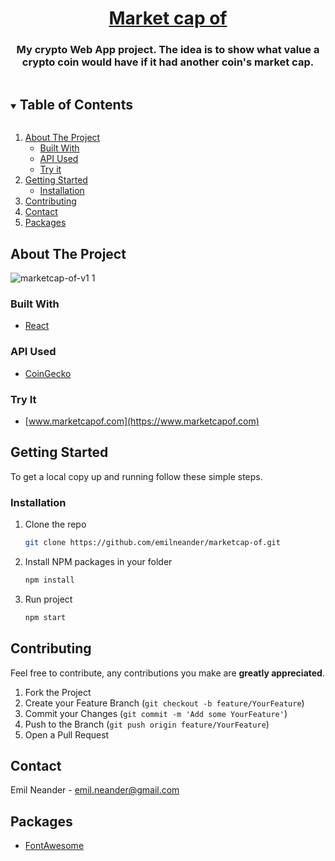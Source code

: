 <h1 align="center"><a href="https://www.marketcapof.com/">Market cap of</a></h1>
  <h3 align="center">
   My crypto Web App project. The idea is to show what value a crypto coin would have if it had another coin's market cap.
</h3>

<!-- TABLE OF CONTENTS -->
<details open="open">
  <summary><h2 style="display: inline-block">Table of Contents</h2></summary>
  <ol>
    <li>
      <a href="#about-the-project">About The Project</a>
      <ul>
        <li><a href="#built-with">Built With</a></li>
                <li><a href="#api-used">API Used</a></li>
             <li><a href="#try-it">Try it</a></li>
      </ul>
    </li>
    <li>
      <a href="#getting-started">Getting Started</a>
      <ul>
        <li><a href="#installation">Installation</a></li>
      </ul>
    </li>
    <li><a href="#contributing">Contributing</a></li>
    <li><a href="#contact">Contact</a></li>
    <li><a href="#packages">Packages</a></li>
  </ol>
</details>

<!-- ABOUT THE PROJECT -->

## About The Project

![marketcap-of-v1 1](https://user-images.githubusercontent.com/73109435/114515322-864b8880-9c3c-11eb-96c6-3ea1f893407b.PNG)



### Built With

- [React](https://reactjs.org/)

### API Used

- [CoinGecko](https://www.coingecko.com/en/api)

### Try It

- [www.marketcapof.com](https://www.marketcapof.com)
<!-- GETTING STARTED -->

## Getting Started

To get a local copy up and running follow these simple steps.

### Installation

1. Clone the repo
   ```sh
   git clone https://github.com/emilneander/marketcap-of.git
   ```
2. Install NPM packages in your folder
   ```sh
   npm install
   ```
3. Run project
   ```sh
   npm start
   ```

<!-- CONTRIBUTING -->

## Contributing

Feel free to contribute, any contributions you make are **greatly appreciated**.

1. Fork the Project
2. Create your Feature Branch (`git checkout -b feature/YourFeature`)
3. Commit your Changes (`git commit -m 'Add some YourFeature'`)
4. Push to the Branch (`git push origin feature/YourFeature`)
5. Open a Pull Request

<!-- CONTACT -->

## Contact

Emil Neander - emil.neander@gmail.com

<!-- Packages -->

## Packages

- [FontAwesome](https://fontawesome.com/how-to-use/on-the-web/using-with/react)
